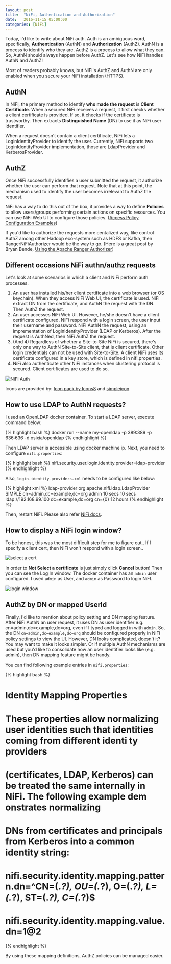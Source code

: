 ```yaml
---
layout: post
title:  "NiFi, Authentication and Authorization"
date:   2016-11-15 05:00:00
categories: [NiFi]
---
```



<ol id="toc">
</ol>

Today, I'd like to write about NiFi auth. Auth is an ambiguous word, specifically, **Authentication** (AuthN) and **Authorization** (AuthZ). AuthN is a process to identify who they are. AuthZ is a process to allow what they can. So, AuthN should always happen before AuthZ. Let's see how NiFi handles AuthN and AuthZ!

Most of readers probably knows, but NiFi's AuthZ and AuthN are only enabled when you secure your NiFi installation (HTTPS).

## AuthN

In NiFi, the primary method to identify **who made the request** is **Client Certificate**. When a secured NiFi receives a request, it first checks whether a client certificate is provided.
If so, it checks if the certificate is trustworthy.
Then extracts **Distinguished Name** (DN) to use it as NiFi user identifier.

When a request doesn't contain a client certificate, NiFi lets a LoginIdentityProvider to identify the user.
Currently, NiFi supports two LoginIdentityProvider implementation, those are LdapProvider and KerberosProvider.

## AuthZ

Once NiFi successfully identifies a user submitted the request, it authorize whether the user can perform that request.
Note that at this point, the mechanism used to identify the user becomes irrelevant to AuthZ the request.

NiFi has a way to do this out of the box, it provides a way to define **Policies** to allow users/groups performing certain actions on specific resources. You can use NiFi Web UI to configure those policies. ([Access Policy Configuration Examples](https://nifi.apache.org/docs/nifi-docs/html/administration-guide.html#access-policy-config-examples))

If you'd like to authorize the requests more centalized way, like control AuthZ among other Hadoop eco-system such as HDFS or Kafka, then RangerNiFiAuthorizer would be the way to go. (Here is a great post by Bryan Bende, [Using the Apache Ranger Authorizer](http://bryanbende.com/development/2016/08/22/apache-nifi-1.0.0-using-the-apache-ranger-authorizer))

## Different occasions NiFi authn/authz requests

Let's look at some scenarios in which a client and NiFi perform auth processes.

1. An user has installed his/her client certificate into a web browser (or OS keychain). When they access NiFi Web UI, the certificate is used. NiFi extract DN from the certificate, and AuthN the request with the DN. Then AuthZ the request.
2. An user accesses NiFi Web UI. However, he/she doesn't have a client certificate configured. NiFi respond with a login screen, the user input their username and password. NiFi AuthN the request, using an imprementation of LoginIdentityProvider (LDAP or Kerberos). After the request is AuthNed, then NiFi AuthZ the request.
3. (And 4) Regardless of whether a Site-to-Site NiFi is secured, there's only one way to AuthN Site-to-Site client, that is client certificate. Other login credentials can not be used with Site-to-Site. A client NiFi uses its certificate configured in a key store, which is defined in nifi.properties.
4. NiFi also authenticate other NiFi instances when clustering protocol is secured. Client certificates are used to do so.

![NiFi Auth](/assets/images/nifi-auth/nifi-auth.png)

Icons are provided by: <a href="https://icons8.com">Icon pack by Icons8</a> and [simpleicon](http://simpleicon.com/)

## How to use LDAP to AuthN requests?

I used an OpenLDAP docker container. To start a LDAP server, execute command below:

{% highlight bash %}
docker run --name my-openldap -p 389:389 -p 636:636 -d osixia/openldap
{% endhighlight %}

Then LDAP server is accessible using docker machine ip.
Next, you need to configure `nifi.properties`:

{% highlight bash %}
nifi.security.user.login.identity.provider=ldap-provider
{% endhighlight %}

Also, `login-identity-providers.xml` needs to be configured like below:

{% highlight xml %}
  <provider>
    <identifier>ldap-provider</identifier>
    <class>org.apache.nifi.ldap.LdapProvider</class>
    <property name="Authentication Strategy">SIMPLE</property>
    <property name="Manager DN">cn=admin,dc=example,dc=org</property>
    <property name="Manager Password">admin</property>
    <property name="Connect Timeout">10 secs</property>
    <property name="Read Timeout">10 secs</property>
    <property name="Url">ldap://192.168.99.100</property>
    <property name="User Search Base">dc=example,dc=org</property>
    <property name="User Search Filter">cn={0}</property>
    <property name="Authentication Expiration">12 hours</property>
  </provider>
{% endhighlight %}

Then, restart NiFi. Please also refer [NiFi docs](https://nifi.apache.org/docs/nifi-docs/html/administration-guide.html#lightweight-directory-access-protocol-ldap).

## How to display a NiFi login window?

To be honest, this was the most difficult step for me to figure out..
If I specify a client cert, then NiFi won't respond with a login screen..

![select a cert](/assets/images/nifi-auth/select-a-cert.png)

In order to **Not Select a certificate** is just simply click **Cancel** button!
Then you can see the Log In window. The docker container has an `admin` user configured.
I used `admin` as User, and `admin` as Password to login NiFI.

![login window](/assets/images/nifi-auth/login-window.png)

## AuthZ by DN or mapped UserId

Finally, I'd like to mention about policy setting and DN mapping feature.
After NiFi AuthN an user request, it uses DN as user identifier e.g. cn=admin,dc=example,dc=org, even if I typed and logged in with `admin`.
So, the DN `cn=admin,dc=example,dc=org` should be configured properly in NiFi policy settings to view the UI.
However, DN looks complicated, doesn't it? You may want to make it looks simpler.
Or if multiple AuthN mechanisms are used but you'd like to consolidate how an user identifier looks like (e.g. admin), then DN mapping feature might be handy.

You can find following example entries in `nifi.properties`:

{% highlight bash %}
# Identity Mapping Properties #
# These properties allow normalizing user identities such that identities coming from different identi ty providers
# (certificates, LDAP, Kerberos) can be treated the same internally in NiFi. The following example dem onstrates normalizing
# DNs from certificates and principals from Kerberos into a common identity string:
#
# nifi.security.identity.mapping.pattern.dn=^CN=(.*?), OU=(.*?), O=(.*?), L=(.*?), ST=(.*?), C=(.*?)$
# nifi.security.identity.mapping.value.dn=$1@$2
{% endhighlight %}

By using these mapping definitions, AuthZ policies can be managed easier.


<script>
function whenAvailable(name, callback) {
    var interval = 100; // ms
    window.setTimeout(function() {
        if (window[name]) {
            callback(window[name]);
        } else {
            window.setTimeout(arguments.callee, interval);
        }
    }, interval);
}

function createToC(){
  var hs = $("h2,h3,h4", $(".post")[1]);
  var toc = $("#toc");
  var parents = [toc, undefined, undefined];
  for(var i = 0; i < hs.length; i++){
    var hi = hs[i].nodeName.substring(1);
    var p = parents[hi - 2];
    var h = $('<li/>');
    h.append($('<a/>', {
      text: hs[i].innerHTML,
      href: "#" + hs[i].id
    }));
    $(p).append(h);
    parents[hi - 1] = h;
  }
}

whenAvailable("$", createToC);

</script>
